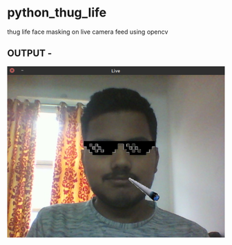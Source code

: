 # python_thug_life
thug life face masking on live camera feed using opencv


## OUTPUT -

![picture](sample.png)
